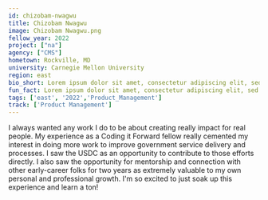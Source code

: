 ```yaml
---
id: chizobam-nwagwu
title: Chizobam Nwagwu
image: Chizobam Nwagwu.png
fellow_year: 2022
project: ["na"]
agency: ["CMS"]
hometown: Rockville, MD
university: Carnegie Mellon University
region: east
bio_short: Lorem ipsum dolor sit amet, consectetur adipiscing elit, sed do eiusmod tempor incididunt ut labore et dolore magna aliqua. Ut enim ad minim veniam, quis nostrud exercitation ullamco laboris nisi ut aliquip ex ea commodo consequat. 
fun_fact: Lorem ipsum dolor sit amet, consectetur adipiscing elit, sed do eiusmod tempor incididunt ut labore et dolore magna aliqua. Ut quis nostrud laboris. nisi ut aliquip ex ea commodo consequat.
tags: ['east', '2022','Product_Management']
track: ['Product Management']
---
```


I always wanted any work I do to be about creating really impact for real people. My experience as  a Coding it Forward fellow really cemented my interest in doing more work to improve government service delivery and processes. I saw the USDC as an opportunity to contribute to those efforts directly. I also saw the opportunity for mentorship and connection with other early-career folks for two years as extremely valuable to my own personal and professional growth. I'm so excited to just soak up this experience and learn a ton!